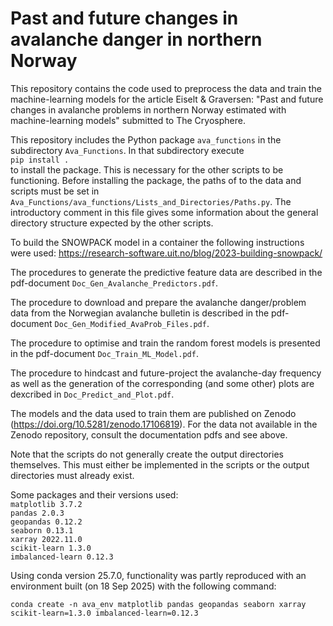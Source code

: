 # Past and future changes in avalanche danger in northern Norway
This repository contains the code used to preprocess the data and train the machine-learning models for the article Eiselt & Graversen: "Past and future changes in avalanche problems in northern Norway estimated with machine-learning models" submitted to The Cryosphere.

This repository includes the Python package `ava_functions` in the subdirectory `Ava_Functions`. In that subdirectory execute <br>
`pip install .` <br>
to install the package. This is necessary for the other scripts to be functioning.
Before installing the package, the paths of to the data and scripts must be set in `Ava_Functions/ava_functions/Lists_and_Directories/Paths.py`. The introductory comment in this file gives some information about the general directory structure expected by the other scripts.

To build the SNOWPACK model in a container the following instructions were used: https://research-software.uit.no/blog/2023-building-snowpack/

The procedures to generate the predictive feature data are described in the pdf-document `Doc_Gen_Avalanche_Predictors.pdf`.

The procedure to download and prepare the avalanche danger/problem data from the Norwegian avalanche bulletin is described in the pdf-document `Doc_Gen_Modified_AvaProb_Files.pdf`.

The procedure to optimise and train the random forest models is presented in the pdf-document `Doc_Train_ML_Model.pdf`.

The procedure to hindcast and future-project the avalanche-day frequency as well as the generation of the corresponding (and some other) plots are dexcribed in `Doc_Predict_and_Plot.pdf`. 

The models and the data used to train them are published on Zenodo (https://doi.org/10.5281/zenodo.17106819). For the data not available in the Zenodo repository, consult the documentation pdfs and see above.

Note that the scripts do not generally create the output directories themselves. This must either be implemented in the scripts or the output directories must already exist.

Some packages and their versions used: <br>
`matplotlib 3.7.2` <br>
`pandas 2.0.3` <br>
`geopandas 0.12.2` <br>
`seaborn 0.13.1` <br>
`xarray 2022.11.0` <br>
`scikit-learn 1.3.0` <br>
`imbalanced-learn 0.12.3` <br>

Using conda version 25.7.0, functionality was partly reproduced with an environment built (on 18 Sep 2025) with the following command:

`conda create -n ava_env matplotlib pandas geopandas seaborn xarray scikit-learn=1.3.0 imbalanced-learn=0.12.3` 

